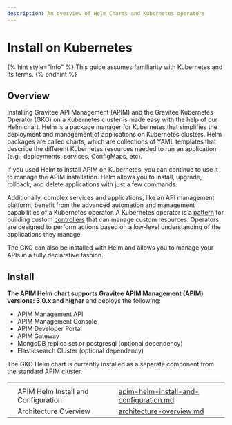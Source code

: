 ```yaml
---
description: An overview of Helm Charts and Kubernetes operators
---
```


# Install on Kubernetes

{% hint style="info" %}
This guide assumes familiarity with Kubernetes and its terms.
{% endhint %}

## Overview

Installing Gravitee API Management (APIM) and the Gravitee Kubernetes Operator (GKO) on a Kubernetes cluster is made easy with the help of our Helm chart. Helm is a package manager for Kubernetes that simplifies the deployment and management of applications on Kubernetes clusters. Helm packages are called charts, which are collections of YAML templates that describe the different Kubernetes resources needed to run an application (e.g., deployments, services, ConfigMaps, etc).

If you used Helm to install APIM on Kubernetes, you can continue to use it to manage the APIM installation. Helm allows you to install, upgrade, rollback, and delete applications with just a few commands.&#x20;

Additionally, complex services and applications, like an API management platform, benefit from the advanced automation and management capabilities of a Kubernetes operator. A Kubernetes operator is a [pattern](https://kubernetes.io/docs/concepts/extend-kubernetes/operator/) for building custom [controllers](https://kubernetes.io/docs/concepts/architecture/controller/) that can manage custom resources. Operators are designed to perform actions based on a low-level understanding of the applications they manage.

The GKO can also be installed with Helm and allows you to manage your APIs in a fully declarative fashion.&#x20;

## Install

**The APIM Helm chart supports Gravitee APIM Management (APIM) versions: 3.0.x and higher** and deploys the following:

* APIM Management API
* APIM Management Console
* APIM Developer Portal
* APIM Gateway
* MongoDB replica set or postgresql (optional dependency)
* Elasticsearch Cluster (optional dependency)

The GKO Helm chart is currently installed as a separate component from the standard APIM cluster.

<table data-card-size="large" data-view="cards"><thead><tr><th></th><th></th><th></th><th data-hidden data-card-target data-type="content-ref"></th></tr></thead><tbody><tr><td></td><td>APIM Helm Install and Configuration</td><td></td><td><a href="apim-helm-install-and-configuration.md">apim-helm-install-and-configuration.md</a></td></tr><tr><td></td><td>Architecture Overview</td><td></td><td><a href="architecture-overview.md">architecture-overview.md</a></td></tr></tbody></table>
